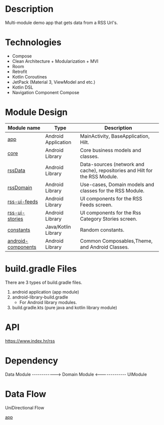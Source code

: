 # Description
Multi-module demo app that gets data from a RSS Url's.

# Technologies
- Compose
- Clean Architecture + Modularization + MVI
- Room 
- Retrofit
- Kotlin Coroutines
- JetPack (Material 3, ViewModel and etc.)
- Kotlin DSL
- Navigation Component Compose

# Module Design

| Module name        | Type                 | Description                                                      |
| -------------      | -------------        | -------------                                                    |
| [app](/app/)                | Android Application  | MainActivity, BaseApplication, Hilt.                |
| [core](/core/)               | Android Library  | Core business models and classes.                                |
| [rssData](/rss/data/)    | Android Library  | Data-sources (network and cache), repositories and Hilt for the RSS Module.            |
| [rssDomain  ](/rss/Domain/)        | Android Library  | Use-cases, Domain models and classes for the RSS Module.                   |
| [rss-ui-feeds](/rss/ui-feeds/)        | Android Library      | UI components for the RSS Feeds screen.                           |
| [rss-ui-stories](/rss/ui-stories/)      | Android Library      | UI components for the Rss Category Stories screen.                         |
| [constants](/constants/)          | Java/Kotlin Library  | Random constants.                                                |
| [android-components](/android-components/)         | Android Library      | Common Composables,Theme, and Android Classes.      

# build.gradle Files
There are 3 types of build.gradle files.
1. android application (app module)
1. android-library-build.gradle
    - For Android library modules.
1. build.gradle.kts (pure java and kotlin library module)

# API
https://www.index.hr/rss

# Dependency 
Data Module ------------> Domain Module <------------- UIModule

# Data Flow
UniDirectional Flow


[app](/app.uml)
